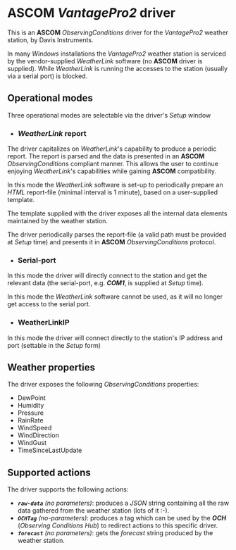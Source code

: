 # ASCOM *VantagePro2* driver
This is an **ASCOM** *ObservingConditions* driver for the *VantagePro2* weather station, by Davis Instruments.

In many _Windows_ installations the _VantagePro2_ weather station is serviced by the vendor-supplied _WeatherLink_ software (no **ASCOM** driver is supplied).  While _WeatherLink_ is running the accesses to the station (usually via a serial port) is blocked.


## Operational modes
Three operational modes are selectable via the driver's _Setup_ window

- ### *WeatherLink* report

The driver capitalizes on _WeatherLink_'s capability to produce a periodic report.  The report is parsed and the 
data is presented in an **ASCOM** _ObservingConditions_ compliant manner.  This allows the user to continue 
enjoying _WeatherLink_'s capabilities while gaining **ASCOM** compatibility.

In this mode the *WeatherLink* software is set-up to periodically prepare an *HTML* report-file (minimal interval is 1 minute), based on
a user-supplied template.

The template supplied with the driver exposes all the internal data elements maintained by the weather station.

The driver periodically parses the report-file (a valid path must be provided at *Setup* time) and presents it in **ASCOM** *ObservingConditions* protocol.

- ### Serial-port
In this mode the driver will directly connect to the station and get the relevant data (the serial-port, e.g. _**COM1**_, is supplied at _Setup_ time).

In this mode the *WeatherLink* software cannot be used, as it will no longer get access to the serial port.

- ### WeatherLinkIP
In this mode the driver will connect directly to the station's IP address and port (settable in the _Setup_ form)

## Weather properties
The driver exposes the following _ObservingConditions_ properties:

* DewPoint
* Humidity
* Pressure
* RainRate
* WindSpeed 
* WindDirection
* WindGust
* TimeSinceLastUpdate

## Supported actions
The driver supports the following actions:

* _**`raw-data`** (no parameters)_: produces a *JSON* string containing all the raw data gathered from the weather station (lots of it :-).
* _**`OCHTag`** (no-parameters)_: produces a tag which can be used by the _**OCH**_ (*Observing Conditions Hub*) to redirect actions to this specific driver.
* _**`forecast`** (no parameters)_: gets the *forecast* string produced by the weather station.
